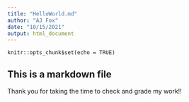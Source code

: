 ```yaml
---
title: "HelloWorld.md"
author: "AJ Fox"
date: "10/15/2021"
output: html_document
---
```


```{r setup, include=FALSE}
knitr::opts_chunk$set(echo = TRUE)
```

## This is a markdown file

Thank you for taking the time to check and grade my work!! 